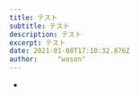 ```yaml
---
title: テスト
subtitle: テスト
description: テスト
excerpt: テスト
date: 2021-01-08T17:10:32.876Z
author:     "wason"
---
```

*